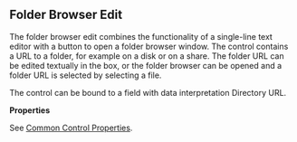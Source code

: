 ## Folder Browser Edit

The folder browser edit combines the functionality of a single-line text editor with a button to open a folder browser window. The control contains a URL to a folder, for example on a disk or on a share. The folder URL can be edited textually in the box, or the folder browser can be opened and a folder URL is selected by selecting a file.  

The control can be bound to a field with data interpretation Directory URL.

**Properties**

See [Common Control Properties](../common-control-properties.md).